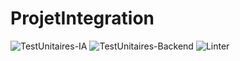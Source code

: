 # ProjetIntegration

![TestUnitaires-IA](https://github.com/ikramjaujate/ProjetIntegration/workflows/TestUnitaires-IA/badge.svg?branch=develop)
![TestUnitaires-Backend](https://github.com/ikramjaujate/ProjetIntegration/workflows/TestUnitaires-Backend/badge.svg?branch=develop)
![Linter](https://github.com/ikramjaujate/ProjetIntegration/workflows/Linter/badge.svg?branch=develop)
